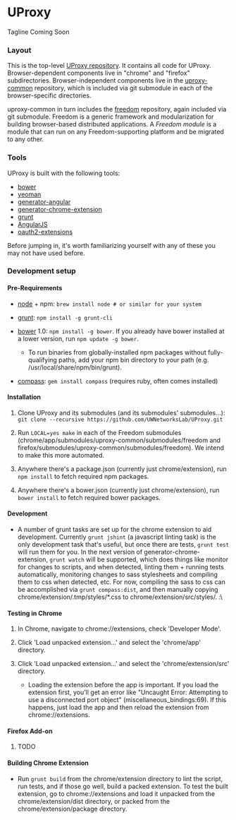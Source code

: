 UProxy
======

Tagline Coming Soon


### Layout

This is the top-level [UProxy
repository](https://github.com/UWNetworksLab/UProxy). It contains all code for
UProxy. Browser-dependent components live in "chrome" and "firefox"
subdirectories. Browser-independent components live in the
[uproxy-common](https://github.com/UWNetworksLab/uproxy-common) repository,
which is included via git submodule in each of the browser-specific
directories.

uproxy-common in turn includes the
[freedom](https://github.com/UWNetworksLab/freedom) repository, again included
via git submodule. Freedom is a generic framework and modularization for
building browser-based distributed applications. A *Freedom module* is a module
that can run on any Freedom-supporting platform and be migrated to any other.


### Tools

UProxy is built with the following tools:

- [bower](http://bower.io)
- [yeoman](http://yeoman.io)
- [generator-angular](https://github.com/yeoman/generator-angular)
- [generator-chrome-extension](https://github.com/yeoman/generator-chrome-extension)
- [grunt](http://gruntjs.com)
- [AngularJS](http://angularjs.org)
- [oauth2-extensions](https://github.com/borismus/oauth2-extensions)

Before jumping in, it's worth familiarizing yourself with any of these you may
not have used before.


### Development setup

#### Pre-Requirements

- [node](http://nodejs.org/) + npm: `brew install node # or similar for your
  system`

- [grunt](http://gruntjs.com/): `npm install -g grunt-cli`

- [bower](http://bower.io/) 1.0: `npm install -g bower`. If you already have
  bower installed at a lower version, run `npm update -g bower`.

    - To run binaries from globally-installed npm packages without
      fully-qualifying paths, add your npm bin directory to your path
      (e.g. /usr/local/share/npm/bin/grunt).

- [compass](http://compass-style.org/):
  `gem install compass` (requires ruby, often comes installed)


#### Installation

1. Clone UProxy and its submodules (and its submodules' submodules...): `git
   clone --recursive https://github.com/UWNetworksLab/UProxy.git`

1. Run `LOCAL=yes make` in each of the Freedom submodules
   (chrome/app/submodules/uproxy-common/submodules/freedom and
   firefox/submodules/uproxy-common/submodules/freedom). We intend to make this
   more automated.

1. Anywhere there's a package.json (currently just chrome/extension), run `npm
   install` to fetch required npm packages.

1. Anywhere there's a bower.json (currently just chrome/extension), run `bower
   install` to fetch required bower packages.


#### Development

- A number of grunt tasks are set up for the chrome extension to aid
  development. Currently `grunt jshint` (a javascript linting task) is the only
  development task that's useful, but once there are tests, `grunt test` will
  run them for you. In the next version of generator-chrome-extension, `grunt
  watch` will be supported, which does things like monitor for changes to
  scripts, and when detected, linting them + running tests automatically,
  monitoring changes to sass stylesheets and compiling them to css when
  detected, etc. For now, compiling the sass to css can be accomplished via
  `grunt compass:dist`, and then manually copying chrome/extension/.tmp/styles/\*.css
  to chrome/extension/src/styles/. :\


#### Testing in Chrome

1. In Chrome, navigate to chrome://extensions, check 'Developer Mode'.

1. Click 'Load unpacked extension...' and select the 'chrome/app' directory.

1. Click 'Load unpacked extension...' and select the 'chrome/extension/src' directory.

    - Loading the extension before the app is important. If you load the
      extension first, you'll get an error like "Uncaught Error: Attempting to
      use a disconnected port object" (miscellaneous_bindings:69). If this
      happens, just load the app and then reload the extension from
      chrome://extensions.


#### Firefox Add-on

1. TODO


#### Building Chrome Extension

- Run `grunt build` from the chrome/extension directory to lint the script, run tests,
  and if those go well, build a packed extension. To test the built extension, go to
  chrome://extensions and load it unpacked from the chrome/extension/dist
  directory, or packed from the chrome/extension/package directory.
